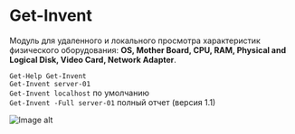 # Get-Invent
Модуль для удаленного и локального просмотра характеристик физического оборудования: **OS, Mother Board, CPU, RAM, Physical and Logical Disk, Video Card, Network Adapter**.

`Get-Help Get-Invent` \
`Get-Invent server-01` \
`Get-Invent localhost` по умолчанию \
`Get-Invent -Full server-01` полный отчет (версия 1.1)

![Image alt](https://github.com/Lifailon/Get-Invent/blob/rsa/Screen/Example-1.0.jpg)
